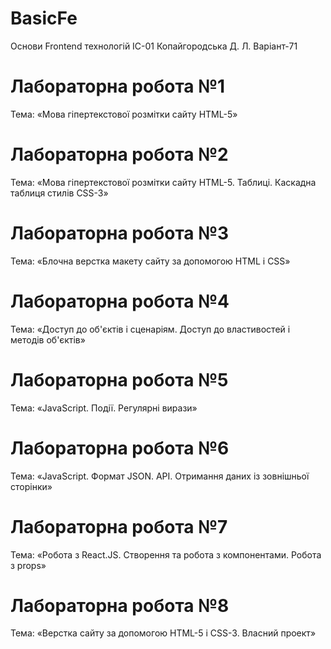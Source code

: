 # BasicFe
Основи Frontend технологій
ІС-01 Копайгородська Д. Л. 
Варіант-71
# Лабораторна робота №1
Тема: «Мова гіпертекстової розмітки сайту HTML-5»
# Лабораторна робота №2
Тема: «Мова гіпертекстової розмітки сайту HTML-5. Таблиці.
 Каскадна таблиця стилів CSS-3»
# Лабораторна робота №3
Тема: «Блочна верстка макету сайту за допомогою HTML і CSS»
# Лабораторна робота №4
Тема: «Доступ до об'єктів і сценаріям. Доступ до властивостей і методів об'єктів»
# Лабораторна робота №5
Тема: «JavaScript. Події. Регулярні вирази»
# Лабораторна робота №6
Тема: «JavaScript. Формат JSON. API. Отримання даних із зовнішньої сторінки»
# Лабораторна робота №7
Тема: «Робота з React.JS. Створення та робота з компонентами. Робота з props»
# Лабораторна робота №8
Тема: «Верстка сайту за допомогою HTML-5 і CSS-3. Власний проект»

